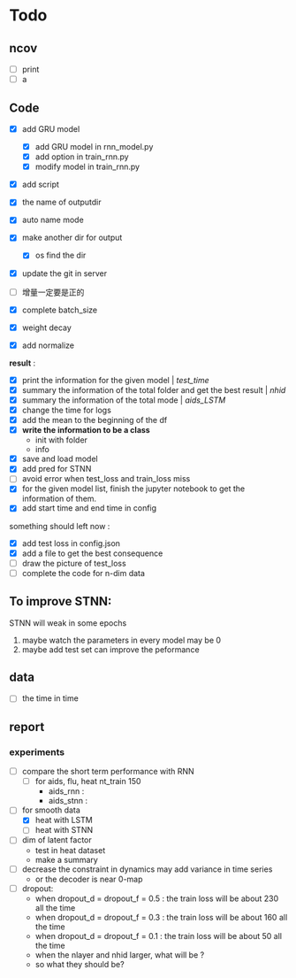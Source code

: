 # Todo

## ncov

- [ ] print
- [ ] a

## Code
- [x] add GRU model
    - [x] add GRU model in rnn_model.py
    - [x] add option in train_rnn.py
    - [x] modify model in train_rnn.py
- [x] add script
- [x] the name of  outputdir
- [x] auto name mode
- [x] make another dir for output
    - [x] os find the dir
- [x] update the git in server
- [ ] 增量一定要是正的

- [x] complete batch_size
- [x] weight decay
- [x] add normalize

**result** : 
- [x] print the information for the given model | *test_time* 
- [x] summary the information of the total folder and get the best result | *nhid*
- [x] summary the information of the total mode | *aids_LSTM*
- [x] change the time for logs
- [x] add the mean to the beginning of the df
- [x] **write the information to be a class**
    - init with folder
    - info
- [x] save and load model
- [x] add pred for STNN
- [ ] avoid error when test_loss and train_loss miss
- [x] for the given model list, finish the jupyter notebook to get the information of them.
- [x] add start time and end time in config

something should left now : 
- [x] add test loss in config.json
- [x] add a file to get the best consequence
- [ ] draw the picture of test_loss
- [ ] complete the code for n-dim data

## To improve STNN:
STNN will weak in some epochs
1. maybe watch the parameters in every model may be 0
1. maybe add test set can improve the peformance

## data 
- [ ] the time in time

## report 
### experiments
- [ ] compare the short term performance with RNN
    - [ ] for aids, flu, heat nt_train 150
        - aids_rnn : 
        - aids_stnn :
- [ ] for smooth data
    - [x] heat with LSTM
    - [ ] heat with STNN
- [ ] dim of latent factor
    - test in heat dataset 
    - make a summary
- [ ] decrease the constraint in dynamics may add variance in time series
    - or the decoder is near 0-map
- [ ] dropout:
    - when dropout_d = dropout_f = 0.5 : the train loss will be about 230 all the time
    - when dropout_d = dropout_f = 0.3 : the train loss will be about 160 all the time
    - when dropout_d = dropout_f = 0.1 : the train loss will be about 50 all the time
    - when the nlayer and nhid larger, what will be ?
    - so what they should be?
